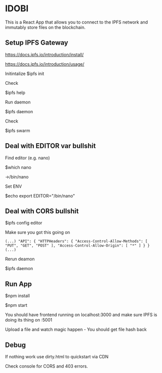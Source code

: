 # IDOBI
This is a React App that allows you to connect to the IPFS network and immutably store files on the blockchain.

## Setup IPFS Gateway

https://docs.ipfs.io/introduction/install/

https://docs.ipfs.io/introduction/usage/

Initintalize
$ipfs init

Check

$ipfs help

Run daemon

$ipfs daemon

Check

$ipfs swarm

## Deal with EDITOR var bullshit

Find editor (e.g. nano)

$which nano

->/bin/nano

Set ENV

$echo export EDITOR="/bin/nano"

## Deal with CORS bullshit

$ipfs config editor

Make sure you got this going on

`(...)
  "API": {
    "HTTPHeaders": {
      "Access-Control-Allow-Methods": [
        "PUT",
        "GET",
        "POST"
      ],
      "Access-Control-Allow-Origin": [
        "*"
      ]
    }
  }
(...)`

Rerun deamon

$ipfs daemon

## Run App

$npm install

$npm start

You should have frontend running on localhost:3000 and make sure IPFS is doing its thing on :5001

Upload a file and watch magic happen - You should get file hash back

## Debug

If nothing work use dirty.html to quickstart via CDN

Check console for CORS and 403 errors.







